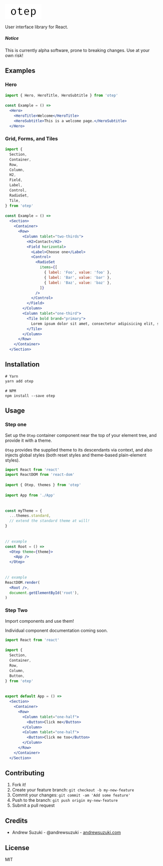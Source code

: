 ![otep logo](/logo/logo.png?raw=true "otep")

User interface library for React.

##### Notice

This is currently alpha software, prone to breaking changes. Use at your own risk!

## Examples

### Hero

```jsx
import { Hero, HeroTitle, HeroSubtitle } from 'otep'

const Example = () =>
  <Hero>
    <HeroTitle>Welcome</HeroTitle>
    <HeroSubtitle>This is a welcome page.</HeroSubtitle>
  </Hero>
```

### Grid, Forms, and Tiles

```jsx
import {
  Section,
  Container,
  Row,
  Column,
  H2,
  Field,
  Label,
  Control,
  RadioSet,
  Tile,
} from 'otep'

const Example = () =>
  <Section>
    <Container>
      <Row>
        <Column tablet="two-thirds">
          <H2>Contact</H2>
          <Field horizontal>
            <Label>Choose one</Label>
            <Control>
              <RadioSet
                items={[
                  { label: 'Foo', value: 'foo' },
                  { label: 'Bar', value: 'bar' },
                  { label: 'Baz', value: 'baz' },
                ]}
              />
            </Control>
          </Field>
        </Column>
        <Column tablet="one-third">
          <Tile bold brand="primary">
            Lorem ipsum dolor sit amet, consectetur adipisicing elit, sed eiusmod tempor incididunt ut labore et dolore magna aliqua.
          </Tile>
        </Column>
      </Row>
    </Container>
  </Section>
```

## Installation

```
# Yarn
yarn add otep

# NPM
npm install --save otep
```

## Usage

### Step one

Set up the `Otep` container component near the top of your element tree, and provide it with a theme.

`Otep` provides the supplied theme to its descendants via context, and also injects
global styles (both reset styles and theme-based plain-element styles).

```jsx
import React from 'react'
import ReactDOM from 'react-dom'

import { Otep, themes } from 'otep'

import App from './App'


const myTheme = {
  ...themes.standard,
  // extend the standard theme at will!
}


// example
const Root = () =>
  <Otep theme={theme}>
    <App />
  </Otep>


// example
ReactDOM.render(
  <Root />,
  document.getElementById('root'),
)
```

### Step Two

Import components and use them!

Individual component documentation coming soon.

```jsx
import React from 'react'

import {
  Section,
  Container,
  Row,
  Column,
  Button,
} from 'otep'


export default App = () =>
  <Section>
    <Container>
      <Row>
        <Column tablet="one-half">
          <Button>Click me</Button>
        </Column>
        <Column tablet="one-half">
          <Button>Click me too</Button>
        </Column>
      </Row>
    </Container>
  </Section>

```

## Contributing

1. Fork it!
2. Create your feature branch: `git checkout -b my-new-feature`
3. Commit your changes: `git commit -am 'Add some feature'`
4. Push to the branch: `git push origin my-new-feature`
5. Submit a pull request

## Credits

* Andrew Suzuki - @andrewsuzuki - [andrewsuzuki.com](http://andrewsuzuki.com)

## License

MIT

